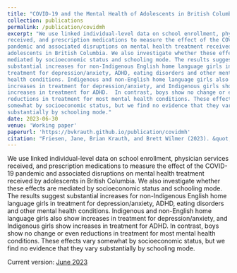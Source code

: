 ```yaml
---
title: "COVID-19 and the Mental Health of Adolescents in British Columbia"
collection: publications
permalink: /publication/covidmh
excerpt: "We use linked individual-level data on school enrollment, physician services
received, and prescription medications to measure the effect of the COVID-19
pandemic and associated disruptions on mental health treatment received by
adolescents in British Columbia. We also investigate whether these effects are
mediated by socioeconomic status and schooling mode. The results suggest
substantial increases for non-Indigenous English home language girls in
treatment for depression/anxiety, ADHD, eating disorders and other mental
health conditions. Indigenous and non-English home language girls also show
increases in treatment for depression/anxiety, and Indigenous girls show
increases in treatment for ADHD.  In contrast, boys show no change or even
reductions in treatment for most mental health conditions. These effects vary
somewhat by socioeconomic status, but we find no evidence that they vary
substantially by schooling mode."
date: 2023-06-30
venue: 'Working paper'
paperurl: 'https://bvkrauth.github.io/publication/covidmh'
citation: "Friesen, Jane, Brian Krauth, and Brett Wilmer (2023). &quot;COVID-19 and the Mental Health of Adolescents in British Columbia.&quot; (EdWorkingPaper: 23-805)."
---
```

We use linked individual-level data on school enrollment, physician services
received, and prescription medications to measure the effect of the COVID-19
pandemic and associated disruptions on mental health treatment received by
adolescents in British Columbia. We also investigate whether these effects are
mediated by socioeconomic status and schooling mode. The results suggest
substantial increases for non-Indigenous English home language girls in
treatment for depression/anxiety, ADHD, eating disorders and other mental
health conditions. Indigenous and non-English home language girls also show
increases in treatment for depression/anxiety, and Indigenous girls show
increases in treatment for ADHD.  In contrast, boys show no change or even
reductions in treatment for most mental health conditions. These effects vary
somewhat by socioeconomic status, but we find no evidence that they vary
substantially by schooling mode.

Current version:
[June 2023](https://www.edworkingpapers.com/ai23-805)
